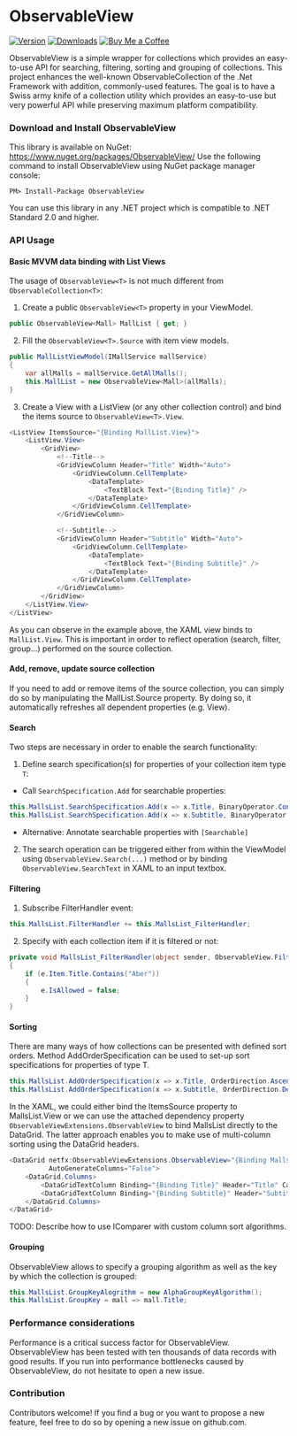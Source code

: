 # ObservableView
[![Version](https://img.shields.io/nuget/v/ObservableView.svg)](https://www.nuget.org/packages/Paging.NET)  [![Downloads](https://img.shields.io/nuget/dt/ObservableView.svg)](https://www.nuget.org/packages/Paging.NET) [![Buy Me a Coffee](https://img.shields.io/badge/support-buy%20me%20a%20coffee-FFDD00)](https://buymeacoffee.com/thomasgalliker)

ObservableView is a simple wrapper for collections which provides an easy-to-use API for searching, filtering, sorting and grouping of collections. This project enhances the well-known ObservableCollection of the .Net Framework with addition, commonly-used features. The goal is to have a Swiss army knife of a collection utility which provides an easy-to-use but very powerful API while preserving maximum platform compatibility.

### Download and Install ObservableView
This library is available on NuGet: https://www.nuget.org/packages/ObservableView/
Use the following command to install ObservableView using NuGet package manager console:

    PM> Install-Package ObservableView

You can use this library in any .NET project which is compatible to .NET Standard 2.0 and higher.

### API Usage
#### Basic MVVM data binding with List Views
The usage of `ObservableView<T>` is not much different from `ObservableCollection<T>`:
1) Create a public `ObservableView<T>` property in your ViewModel.
```C#
public ObservableView<Mall> MallList { get; }
```

2) Fill the `ObservableView<T>.Source` with item view models.
```C#
public MallListViewModel(IMallService mallService)
{
	var allMalls = mallService.GetAllMalls();
	this.MallList = new ObservableView<Mall>(allMalls);
}
```

3) Create a View with a ListView (or any other collection control) and bind the items source to `ObservableView<T>.View`.
```C#
<ListView ItemsSource="{Binding MallList.View}">
	<ListView.View>
		<GridView>
			<!--Title-->
			<GridViewColumn Header="Title" Width="Auto">
				<GridViewColumn.CellTemplate>
					<DataTemplate>
						<TextBlock Text="{Binding Title}" />
					</DataTemplate>
				</GridViewColumn.CellTemplate>
			</GridViewColumn>

			<!--Subtitle-->
			<GridViewColumn Header="Subtitle" Width="Auto">
				<GridViewColumn.CellTemplate>
					<DataTemplate>
						<TextBlock Text="{Binding Subtitle}" />
					</DataTemplate>
				</GridViewColumn.CellTemplate>
			</GridViewColumn>
		</GridView>
	</ListView.View>
</ListView>
```

As you can observe in the example above, the XAML view binds to `MallList.View`. This is important in order to reflect operation (search, filter, group...) performed on the source collection.

#### Add, remove, update source collection
If you need to add or remove items of the source collection, you can simply do so by manipulating the MallList.Source property. By doing so, it automatically refreshes all dependent properties (e.g. View).

#### Search
Two steps are necessary in order to enable the search functionality:
1) Define search specification(s) for properties of your collection item type ```T```:
- Call ```SearchSpecification.Add``` for searchable properties:
```C#
this.MallsList.SearchSpecification.Add(x => x.Title, BinaryOperator.Contains);
this.MallsList.SearchSpecification.Add(x => x.Subtitle, BinaryOperator.Contains);
```
- Alternative: Annotate searchable properties with ```[Searchable]``` 
2) The search operation can be triggered either from within the ViewModel using ```ObservableView.Search(...)``` method or by binding ```ObservableView.SearchText``` in XAML to an input textbox.

#### Filtering
1) Subscribe FilterHandler event:
```C#
this.MallsList.FilterHandler += this.MallsList_FilterHandler;
```

2) Specify with each collection item if it is filtered or not:
```C#
private void MallsList_FilterHandler(object sender, ObservableView.Filtering.FilterEventArgs<Mall> e)
{
	if (e.Item.Title.Contains("Aber"))
	{
		e.IsAllowed = false;
	}
}
```

#### Sorting
There are many ways of how collections can be presented with defined sort orders. Method AddOrderSpecification can be used to set-up sort specifications for properties of type T.
```C#
this.MallsList.AddOrderSpecification(x => x.Title, OrderDirection.Ascending);
this.MallsList.AddOrderSpecification(x => x.Subtitle, OrderDirection.Descending);
```

In the XAML, we could either bind the ItemsSource property to MallsList.View or we can use the attached dependency property ```ObservableViewExtensions.ObservableView``` to bind MallsList directly to the DataGrid. The latter approach enables you to make use of multi-column sorting using the DataGrid headers.
```C#
<DataGrid netfx:ObservableViewExtensions.ObservableView="{Binding MallsList}"
		  AutoGenerateColumns="False">
	<DataGrid.Columns>
		<DataGridTextColumn Binding="{Binding Title}" Header="Title" CanUserSort="True" SortMemberPath="Title"/>
		<DataGridTextColumn Binding="{Binding Subtitle}" Header="Subtitle" CanUserSort="True" SortMemberPath="Subtitle"/>
	</DataGrid.Columns>
</DataGrid>
```

TODO: Describe how to use IComparer with custom column sort algorithms.

#### Grouping
ObservableView allows to specify a grouping algorithm as well as the key by which the collection is grouped:
```C#
this.MallsList.GroupKeyAlogrithm = new AlphaGroupKeyAlgorithm();
this.MallsList.GroupKey = mall => mall.Title;
```

### Performance considerations
Performance is a critical success factor for ObservableView. ObservableView has been tested with ten thousands of data records with good results. If you run into performance bottlenecks caused by ObservableView, do not hesitate to open a new issue.

### Contribution
Contributors welcome! If you find a bug or you want to propose a new feature, feel free to do so by opening a new issue on github.com.
